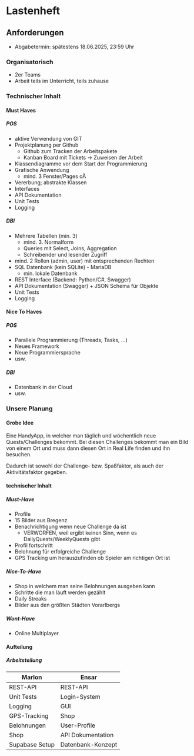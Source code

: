 # Lastenheft

## Anforderungen

- Abgabetermin: spätestens 18.06.2025, 23:59 Uhr

### Organisatorisch

- 2er Teams
- Arbeit teils im Unterricht, teils zuhause

### Technischer Inhalt

#### Must Haves

##### POS

- aktive Verwendung von GIT
- Projektplanung per Github
  - Github zum Tracken der Arbeitspakete
  - Kanban Board mit Tickets -> Zuweisen der Arbeit
- Klassendiagramme vor dem Start der Programmierung
- Grafische Anwendung
  - mind. 3 Fenster/Pages oÄ
- Vererbung; abstrakte Klassen
- Interfaces
- API Dokumentation
- Unit Tests
- Logging

##### DBI

- Mehrere Tabellen (min. 3)
  - mind. 3. Normalform
  - Queries mit Select, Joins, Aggregation
  - Schreibender und lesender Zugriff
- mind. 2 Rollen (admin, user) mit entsprechenden Rechten
- SQL Datenbank (kein SQLite) - MariaDB
  - min. lokale Datenbank
- REST Interface (Backend: Python/C#, Swagger)
- API Dokumentation (Swagger) + JSON Schema für Objekte
- Unit Tests
- Logging

#### Nice To Haves

##### POS

- Parallele Programmierung (Threads, Tasks, ...)
- Neues Framework
- Neue Programmiersprache
- usw.

##### DBI

- Datenbank in der Cloud
- usw.

### Unsere Planung

#### Grobe Idee

Eine HandyApp, in welcher man täglich und wöchentlich neue Quests/Challenges bekommt. Bei diesen Challenges bekommt man ein Bild von einem Ort und muss dann diesen Ort in Real Life finden und ihn besuchen.

Dadurch ist sowohl der Challenge- bzw. Spaßfaktor, als auch der Aktivitätsfaktor gegeben.

#### technischer Inhalt

##### Must-Have


- Profile
- 15 Bilder aus Bregenz
- Benachrichtigung wenn neue Challenge da ist
  - VERWORFEN, weil ergibt keinen Sinn, wenn es DailyQuests/WeeklyQuests gibt
- Profil fortschritt
- Belohnung für erfolgreiche Challenge
- GPS Tracking um herauszufinden ob Spieler am richtigen Ort ist


##### Nice-To-Have

- Shop in welchem man seine Belohnungen ausgeben kann
- Schritte die man läuft werden gezählt
- Daily Streaks
- Bilder aus den größten Städten Vorarlbergs

##### Wont-Have

- Online Multiplayer

#### Aufteilung

##### Arbeitsteilung

| Marlon                          | Ensar               |
| ------------------------------- | ------------------- |
| REST-API                         | REST-API                |
| Unit Tests	                    | Login-System        |
| Logging                           | GUI        |
| GPS-Tracking       | Shop		    |
| Belohnungen             | User-Profile |
| Shop| API Dokumentation |
| Supabase Setup| Datenbank-Konzept |

